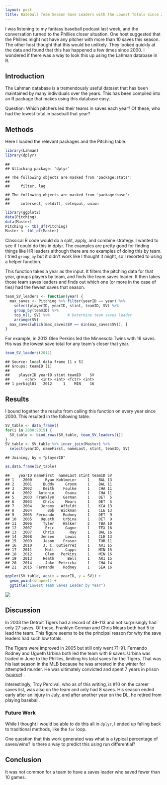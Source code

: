 ```yaml
---
layout: post
title: Baseball Team Season Save Leaders with the Lowest Totals since 2000
---
```


I was listening to my fantasy baseball podcast last week, and the conversation turned to the Phillies closer situation. One host suggested that the Phillies might not have any pitcher with more than 10 saves this season. The other host thought that this would be unlikely. They looked quickly at the data and found that this has happened a few times since 2000. I wondered if there was a way to look this up using the Lahman database in R.

## Introduction
The Lahman database is a tremendously useful dataset that has been maintained by many individuals over the years. This has been compiled into an R package that makes using this database easy.

Question: Which pitchers led their teams in saves each year? Of these, who had the lowest total in baseball that year?

## Methods
Here I loaded the relevant packages and the Pitching table.

```r
library(Lahman)
library(dplyr)
```

```
## 
## Attaching package: 'dplyr'
```

```
## The following objects are masked from 'package:stats':
## 
##     filter, lag
```

```
## The following objects are masked from 'package:base':
## 
##     intersect, setdiff, setequal, union
```

```r
library(ggplot2)
data(Pitching)
data(Master)
Pitching <- tbl_df(Pitching)
Master <- tbl_df(Master)
```

Classical R code would do a split, apply, and combine strategy. I wanted to see if I could do this in dplyr. The examples are pretty good for finding things like HR leaders although there are no examples of doing this by team. I tried `group_by` but it didn't work like I thought it might, so I resorted to using a helper function.

This function takes a year as the input. It filters the pitching data for that year, groups players by team, and finds the team saves leader. It then takes those team saves leaders and finds out which one (or more in the case of ties) had the fewest saves that season.


```r
team_SV_leaders <- function(year) {
  max_saves <- Pitching %>% filter(yearID == year) %>% 
    select(playerID, yearID, stint, teamID, SV) %>% 
    group_by(teamID) %>%
    top_n(1, SV) %>%        # Determine team saves leader
    arrange(SV)
  max_saves[which(max_saves$SV == min(max_saves$SV)), ]
}
```

For example, in 2012 Glen Perkins led the Minnesota Twins with 16 saves. His was the lowest save total for any team's closer that year.

```r
team_SV_leaders(2012)
```

```
## Source: local data frame [1 x 5]
## Groups: teamID [1]
## 
##    playerID yearID stint teamID    SV
##       <chr>  <int> <int> <fctr> <int>
## 1 perkigl01   2012     1    MIN    16
```

## Results
I bound together the results from calling this function on every year since 2000. This resulted in the following table.


```r
SV_table <- data_frame()
for(i in 2000:2015) {
  SV_table <- bind_rows(SV_table, team_SV_leaders(i))
}
SV_table <- SV_table %>% inner_join(Master) %>% 
  select(yearID, nameFirst, nameLast, stint, teamID, SV)
```

```
## Joining, by = "playerID"
```

```r
as.data.frame(SV_table)
```

```
##    yearID nameFirst  nameLast stint teamID SV
## 1    2000      Ryan Kohlmeier     1    BAL 13
## 2    2001     Buddy     Groom     1    BAL 11
## 3    2002     Keith    Foulke     1    CHA 11
## 4    2002   Antonio     Osuna     1    CHA 11
## 5    2003  Franklyn    German     1    DET  5
## 6    2003     Chris     Mears     1    DET  5
## 7    2004    Jeremy   Affeldt     1    KCA 13
## 8    2004       Bob   Wickman     1    CLE 13
## 9    2005  Fernando    Rodney     1    DET  9
## 10   2005    Ugueth    Urbina     1    DET  9
## 11   2006     Tyler    Walker     2    TBA 10
## 12   2007      Eric     Gagne     1    TEX 16
## 13   2007     Chris       Ray     1    BAL 16
## 14   2008    Jensen     Lewis     1    CLE 13
## 15   2009     Jason    Frasor     1    TOR 11
## 16   2010     J. C. Gutierrez     1    ARI 15
## 17   2011      Matt     Capps     1    MIN 15
## 18   2012      Glen   Perkins     1    MIN 16
## 19   2013     Heath      Bell     1    ARI 15
## 20   2014      Jake  Petricka     1    CHA 14
## 21   2015  Fernando    Rodney     1    SEA 16
```


```r
ggplot(SV_table, aes(x = yearID, y = SV)) +
  geom_point(shape=1) +
  ggtitle("Lowest Team Saves Leader by Year")
```

![](https://github.com/mching/mching.github.io/raw/master/images/saves.png)<!-- -->

## Discussion
In 2003 the Detroit Tigers had a record of 49-113 and not surprisingly had only 27 saves. Of these, Franklyn German and Chris Mears both had 5 to lead the team. This figure seems to be the principal reason for why the save leaders had such low totals.

The Tigers were improved in 2005 but still only went 71-91. Fernando Rodney and Ugueth Urbina both led the team with 9 saves. Urbina was traded in June to the Phillies, limiting his total saves for the Tigers. That was his last season in the MLB because he was arrested in the winter for attempted murder. He was ultimately convicted and spent 7 years in prison ([source](http://www.espn.com/mlb/story/_/id/8789519/after-prison-release-ugueth-urbina-returns-baseball)) . 

Interestingly, Troy Percival, who as of this writing, is #10 on the career saves list, was also on the team and only had 8 saves. His season ended early after an injury in July, and after another year on the DL, he retired from playing baseball.

### Future Work
While I thought I would be able to do this all in `dplyr`, I ended up falling back to traditional methods, like the `for` loop. 

One question that this work generated was what is a typical percentage of saves/wins? Is there a way to predict this using run differential? 

## Conclusion
It was not common for a team to have a saves leader who saved fewer than 10 games.
